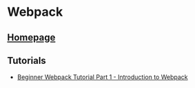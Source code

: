 # Webpack

## [Homepage](https://webpack.github.io/)

## Tutorials

- [Beginner Webpack Tutorial Part 1 - Introduction to Webpack](https://github.com/AriaFallah/WebpackTutorial/tree/master/part1)
